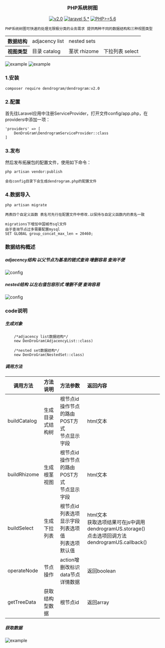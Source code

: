 <h3 align="center">PHP系统树图</h3>

<p align="center">
<a href="https://github.com/ydtg1993/dendrogram"><img src="https://img.shields.io/badge/dendrogram-v2.0-orange.svg" alt="v2.0"></a>
<a href="https://github.com/ydtg1993/dendrogram"><img src="https://img.shields.io/badge/laravel-5.*-yellow.svg" alt="laravel 5.*"></a>
<a href="https://github.com/ydtg1993/dendrogram"><img src="https://img.shields.io/badge/PHP-%3E%3D5.6-blue.svg" alt="PHP>=5.6"></a>
</p>

    PHP系统树图可快速的处理无限极分类的业务需求 提供两种不同的数据结构和三种视图类型
    
<table> 
    <tr>
        <th style="text-align:center;">数据结构</th>
        <td style="text-align:left;">adjacency list</td>
        <td style="text-align:left;">nested sets</td>
    </tr>
    <tr>
        <th style="text-align:left;">视图类型</td>
        <td style="text-align:left;">目录 catalog</td>
        <td style="text-align:left;">茎状 rhizome</td>
        <td style="text-align:left;">下拉列表 select</td>
    </tr>
</table>

![example](https://github.com/ydtg1993/dendrogram/blob/master/image/view.png)
![example](https://github.com/ydtg1993/dendrogram/blob/master/image/select.png)

### 1.安装
`composer require dendrogram/dendrogram:v2.0`

### 2.配置
首先往Laravel应用中注册ServiceProvider，打开文件config/app.php，在providers中添加一项：

    'providers' => [
        DenDroGram\DendrogramServiceProvider::class
    ]

### 3.发布
然后发布拓展包的配置文件，使用如下命令：

`php artisan vendor:publish`

    会在config目录下会生成dendrogram.php的配置文件

### 4.数据导入
`php artisan migrate`

    两表四个自定义函数 表名可先行在配置文件中修改.以保持与自定义函数内的表名一致
    
    migrations下增加中国城市sql文件
    由于查询节点过多需要配置mysql
    SET GLOBAL group_concat_max_len = 20460;
    

### 数据结构概述

##### adjacency结构 以父节点为基准的链式查询 增删容易 查询不便

![config](https://github.com/ydtg1993/dendrogram/blob/master/image/adjacency.png)

##### nested结构 以左右值包容形式 增删不便 查询容易

![config](https://github.com/ydtg1993/dendrogram/blob/master/image/nested.png)

### code说明

##### 生成对象
        /*adjacency list数据结构*/
        new DenDroGram(AdjacencyList::class)
        
        /*nested set数据结构*/
        new DenDroGram(NestedSet::class)

##### 调用方法
<table>
    <thead>
        <tr>
            <th style="text-align:center;">调用方法</th>
            <th style="text-align:left;">方法说明</th>
            <th style="text-align:left;">方法参数</th>
            <th style="text-align:left;">返回内容</th>
        </tr>
    </thead>
    <tbody>
        <tr>
            <td style="text-align:left;">buildCatalog</td>
            <td style="text-align:left;">生成目录式结构树</td>
            <td style="text-align:left;">根节点id <br/>操作节点的路由POST方式 <br/>节点显示字段</td>
            <td style="text-align:left;">html文本</td>
        </tr>
        <tr>
            <td style="text-align:left;">buildRhizome</td>
            <td style="text-align:left;">生成根茎视图</td>
            <td style="text-align:left;">根节点id <br/>操作节点的路由POST方式 <br/>节点显示字段</td>
            <td style="text-align:left;">html文本</td>
        </tr>
        <tr>
            <td style="text-align:left;">buildSelect</td>
            <td style="text-align:left;">生成下拉列表</td>
            <td style="text-align:left;">根节点id <br/>列表选项显示字段 <br/>列表选项值 <br/>列表选项默认值</td>
            <td style="text-align:left;">html文本 <br/>获取选项结果可在js中调用dendrogramUS.storage() 
                <br/>点击选项回调方法dendrogramUS.callback()</td>
        </tr>
        <tr>
            <td style="text-align:left;">operateNode</td>
            <td style="text-align:left;">节点操作</td>
            <td style="text-align:left;">action增删改标识 <br/>data节点详情数据</td>
            <td style="text-align:left;">返回boolean</td>
        </tr>
        <tr>
            <td style="text-align:left;">getTreeData</td>
            <td style="text-align:left;">获取结构型数据</td>
            <td style="text-align:left;">根节点id</td>
            <td style="text-align:left;">返回array</td>
        </tr>
    </tbody>
</table>

##### 获取数据
![example](https://github.com/ydtg1993/dendrogram/blob/master/image/data.png)

